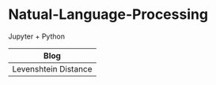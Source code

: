 # Natual-Language-Processing
Jupyter + Python

| Blog                 |
| -------------------- |
| Levenshtein Distance |

